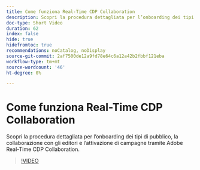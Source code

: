 ```yaml
---
title: Come funziona Real-Time CDP Collaboration
description: Scopri la procedura dettagliata per l’onboarding dei tipi di pubblico, la collaborazione con gli editori e l’attivazione di campagne tramite Adobe Real-Time CDP Collaboration.
doc-type: Short Video
duration: 62
index: false
hide: true
hidefromtoc: true
recommendations: noCatalog, noDisplay
source-git-commit: 2af7500de12a9fd78e64c6a12a42b2fbbf121eba
workflow-type: tm+mt
source-wordcount: '46'
ht-degree: 0%

---
```



# Come funziona Real-Time CDP Collaboration

Scopri la procedura dettagliata per l’onboarding dei tipi di pubblico, la collaborazione con gli editori e l’attivazione di campagne tramite Adobe Real-Time CDP Collaboration.

<!-- 62_OS511_3442426_61_how-realtime-cdp-collaboration-works -->
>[!VIDEO](https://video.tv.adobe.com/v/3458278/?learn=on&enablevpops=true)
